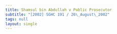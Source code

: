 ```yaml
---
title: Shamsul bin Abdullah v Public Prosecutor
subtitle: "[2002] SGHC 191 / 26\_August\_2002"
tags: null
layout: single
---
```


